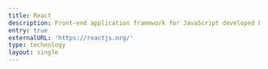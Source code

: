 ```yaml
---
title: React
description: Front-end application framework for JavaScript developed by Facebook
entry: true
externalURL: 'https://reactjs.org/'
type: technology
layout: single
---
```


